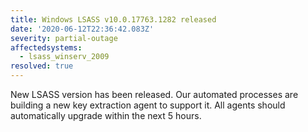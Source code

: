```yaml
---
title: Windows LSASS v10.0.17763.1282 released
date: '2020-06-12T22:36:42.083Z'
severity: partial-outage
affectedsystems:
  - lsass_winserv_2009
resolved: true
---
```

New LSASS version has been released. Our automated processes are building a new key extraction agent to support it. All agents should automatically upgrade within the next 5 hours.

<!--- language code: en -->
